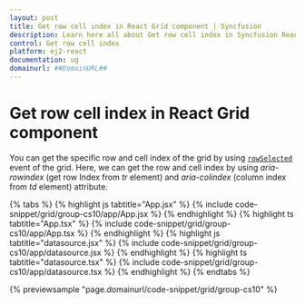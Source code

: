 ```yaml
---
layout: post
title: Get row cell index in React Grid component | Syncfusion
description: Learn here all about Get row cell index in Syncfusion React Grid component of Syncfusion Essential JS 2 and more.
control: Get row cell index 
platform: ej2-react
documentation: ug
domainurl: ##DomainURL##
---
```


# Get row cell index in React Grid component

You can get the specific row and cell index of the grid by using [`rowSelected`](https://ej2.syncfusion.com/angular/documentation/api/grid/#rowselected) event of the grid. Here, we can get the row and cell index by using *aria-rowindex* (get row Index from *tr* element) and *aria-colindex* (column index from *td* element) attribute.

 {% tabs %}
{% highlight js tabtitle="App.jsx" %}
{% include code-snippet/grid/group-cs10/app/App.jsx %}
{% endhighlight %}
{% highlight ts tabtitle="App.tsx" %}
{% include code-snippet/grid/group-cs10/app/App.tsx %}
{% endhighlight %}
{% highlight js tabtitle="datasource.jsx" %}
{% include code-snippet/grid/group-cs10/app/datasource.jsx %}
{% endhighlight %}
{% highlight ts tabtitle="datasource.tsx" %}
{% include code-snippet/grid/group-cs10/app/datasource.tsx %}
{% endhighlight %}
{% endtabs %}

 {% previewsample "page.domainurl/code-snippet/grid/group-cs10" %}